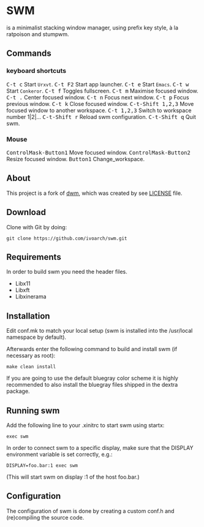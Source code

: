 # SWM

is a minimalist stacking window manager, using prefix key style, à la ratpoison and stumpwm.

Commands
-----------------

### keyboard shortcuts

<kbd>C-t c</kbd> Start `Urxvt`.
<kbd>C-t F2</kbd> Start app launcher.
<kbd>C-t e</kbd> Start `Emacs`.
<kbd>C-t w</kbd> Start `Conkeror`.
<kbd>C-t f</kbd> Toggles fullscreen.
<kbd>C-t m</kbd> Maximise focused window.
<kbd>C-t .</kbd> Center focused window.
<kbd>C-t n</kbd> Focus next window.
<kbd>C-t p</kbd> Focus previous window.
<kbd>C-t k</kbd> Close focused window.
<kbd>C-t-Shift 1,2,3</kbd> Move focused window to another workspace.
<kbd>C-t 1,2,3</kbd> Switch to workspace number 1|2|...
<kbd>C-t-Shift r</kbd> Reload swm configuration.
<kbd>C-t-Shift q</kbd> Quit swm.

### Mouse

<kbd>ControlMask\-Button1</kbd> Move focused window.
<kbd>ControlMask\-Button2</kbd> Resize focused window.
<kbd>Button1</kbd> Change_workspace.

About
-------
This project is a fork of [dwm](http://dwm.suckless.org/), which was created by see [LICENSE](https://raw.github.com/ivoarch/swm/master/LICENSE) file.

Download
--------
Clone with Git by doing:

    git clone https://github.com/ivoarch/swm.git

Requirements
------------
In order to build swm you need the header files.

- Libx11
- Libxft
- Libxinerama

Installation
------------
Edit conf.mk to match your local setup (swm is installed into
the /usr/local namespace by default).

Afterwards enter the following command to build and install swm (if
necessary as root):

    make clean install

If you are going to use the default bluegray color scheme it is highly
recommended to also install the bluegray files shipped in the dextra package.


Running swm
-----------
Add the following line to your .xinitrc to start swm using startx:

    exec swm

In order to connect swm to a specific display, make sure that
the DISPLAY environment variable is set correctly, e.g.:

    DISPLAY=foo.bar:1 exec swm
(This will start swm on display :1 of the host foo.bar.)

Configuration
-------------
The configuration of swm is done by creating a custom conf.h
and (re)compiling the source code.
